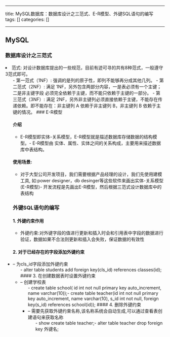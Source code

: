 
--- 
title:  MySQL数据库：数据库设计之三范式、E-R模型、外键SQL语句的编写 
tags: []
categories: [] 

---
## MySQL

### 数据库设计之三范式
<li> 范式: 对设计数据库提出的一些规范，目前有迹可寻的共有8种范式，一般遵守3范式即可。 
  <ul>-  第一范式（1NF）: 强调的是列的原子性，即列不能够再分成其他几列。 -  第二范式（2NF）: 满足 1NF，另外包含两部分内容，一是表必须有一个主键；二是非主键字段 必须完全依赖于主键，而不能只依赖于主键的一部分。 -  第三范式（3NF）: 满足 2NF，另外非主键列必须直接依赖于主键，不能存在传递依赖。即不能存在：非主键列 A 依赖于非主键列 B，非主键列 B 依赖于主键的情况。 
### E-R模型

#### 介绍
- E-R模型即实体-关系模型，E-R模型就是描述数据库存储数据的结构模型。- E-R模型由 实体、属性、实体之间的关系构成，主要用来描述数据库中表结构。
#### 使用场景:
- 对于大型公司开发项目，我们需要根据产品经理的设计，我们先使用建模工具, 如:power designer，db desinger等这些软件来画出实体-关系模型(E-R模型)- 开发流程是先画出E-R模型，然后根据三范式设计数据库中的表结构
### 外键SQL语句的编写

#### 1. 外键约束作用
- 外键约束:对外键字段的值进行更新和插入时会和引用表中字段的数据进行验证，数据如果不合法则更新和插入会失败，保证数据的有效性
#### 2. 对于已经存在的字段添加外键约束
<li>– 为cls_id字段添加外键约束 
  <ul>- alter table students add foreign key(cls_id) references classes(id);
#### 3. 在创建数据表时设置外键约束
<li>– 创建学校表 
  <ul>- create table school( id int not null primary key auto_increment, name varchar(10));- create table teacher(id int not null primary key auto_increment, name varchar(10), s_id int not null, foreign key(s_id) references school(id));
#### 4. 删除外键约束
<li>– 需要先获取外键约束名称,该名称系统会自动生成,可以通过查看表创建语句来获取名称 
  <ul>- show create table teacher;- alter table teacher drop foreign key 外键名;
